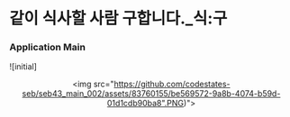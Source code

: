 # 같이 식사할 사람 구합니다._식:구

### Application Main
![initial]<p align="center"><img src="https://github.com/codestates-seb/seb43_main_002/assets/83760155/be569572-9a8b-4074-b59d-01d1cdb90ba8".PNG)"></p>
